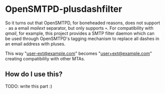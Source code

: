 # OpenSMTPD-plusdashfilter

So it turns out that OpenSMTPD, for boneheaded reasons, does not support
`-` as a email *mailext* separator, but only supports `+`. For
compatibility with *qmail*, for example, this project provides a
SMTP filter daemon which can be used through OpenSMTPD's tagging
mechanism to replace all dashes in an email address with pluses.

This way "user-ext@example.com" becomes "user+ext@example.com" creating
compatibility with other MTAs.

## How do I use this?

TODO: write this part :)
